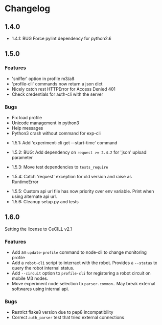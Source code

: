 Changelog
=========

1.4.0
-----

- 1.4.1: BUG Force pylint dependency for python2.6

1.5.0
-----

### Features ###

+ 'sniffer' option in profile m3/a8
+ 'profile-cli' commands now return a json dict
+ Nicely catch rest HTTPError for Access Denied 401
+ Check credentials for auth-cli with the server

### Bugs ###

- Fix load profile
- Unicode management in python3
- Help messages
- Python3 crash without command for exp-cli

+ 1.5.1: Add 'experiment-cli get --start-time' command
- 1.5.2: BUG: Add dependency on `request >= 2.4.2` for 'json' upload parameter
+ 1.5.3: Move test dependencies to `tests_require`
- 1.5.4: Catch 'request' exception for old version and raise as RuntimeError
+ 1.5.5: Custom api url file has now priority over env variable.
         Print when using alternate api url.
+ 1.5.6: Cleanup setup.py and tests


1.6.0
-----

Setting the license to CeCILL v2.1

### Features ###

+ Add an `update-profile` command to node-cli to change monitoring profile
+ Add a `robot-cli` script to interract with the robot.
  Provides a `--status` to query the robot internal status.
+ Add `--circuit` option to `profile-cli` for registering a robot circuit on
  mobile M3 nodes.
+ Move experiment node selection to `parser.common`..
  May break external softwares using internal api.

### Bugs ###

- Restrict flake8 version due to pep8 incompatibility
- Correct `auth_parser` test that tried external connections

